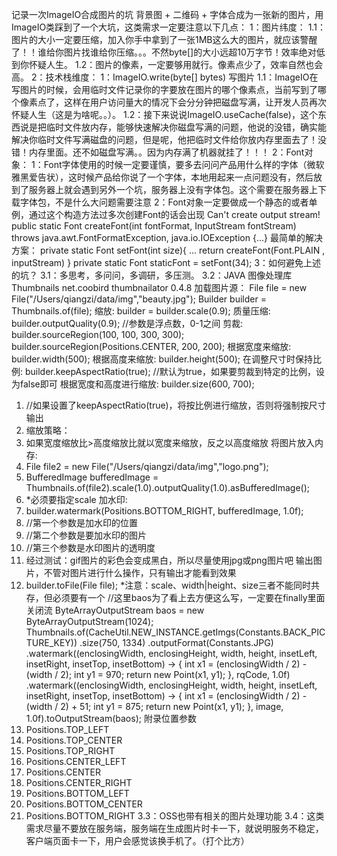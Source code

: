 记录一次ImageIO合成图片的坑
背景图 + 二维码 + 字体合成为一张新的图片，用ImageIO类踩到了一个大坑，这类需求一定要注意以下几点：
1：图片纬度：
1.1：图片的大小一定要压缩，加入你手中拿到了一张1MB这么大的图片，就应该警醒了！！谁给你图片找谁给你压缩。。。不然byte[]的大小远超10万字节！效率绝对低到你怀疑人生。
1.2：图片的像素，一定要够用就行。像素点少了，效率自然也会高。
2：技术栈维度：
1：ImageIO.write(byte[] bytes) 写图片
1.1：ImageIO在写图片的时候，会用临时文件记录你的字要放在图片的哪个像素点，当前写到了哪个像素点了，这样在用户访问量大的情况下会分分钟把磁盘写满，让开发人员再次怀疑人生（这是为啥呢。。）。
1.2：接下来说说ImageIO.useCache(false)，这个东西说是把临时文件放内存，能够快速解决你磁盘写满的问题，他说的没错，确实能解决你临时文件写满磁盘的问题，但是呢，他把临时文件给你放内存里面去了！没错！内存里面。还不如磁盘写满。。因为内存满了机器就挂了！！！
2：Font对象：
1：Font字体使用的时候一定要谨慎，要多去问问产品用什么样的字体（微软雅黑爱告状），这时候产品给你说了一个字体，本地用起来一点问题没有，然后放到了服务器上就会遇到另外一个坑，服务器上没有字体包。这个需要在服务器上下载字体包，不是什么大问题需要注意
2：Font对象一定要做成一个静态的或者单例，通过这个构造方法过多次创建Font的话会出现 Can't create output stream!
 public static Font createFont(int fontFormat, InputStream fontStream)
        throws java.awt.FontFormatException, java.io.IOException {...}
最简单的解决方案：
private static Font setFont(int size){
    ...
    return createFont(Font.PLAIN , inputStream)
}
private static Font staticFont = setFont(34);
3：如何避免上述的坑？
3.1：多思考，多问问，多调研，多压测。
3.2：JAVA 图像处理库 Thumbnails
<dependency>
  <groupId>net.coobird</groupId>
  <artifactId>thumbnailator</artifactId>
  <version>0.4.8</version>
</dependency>
加载图片源：
File file = new File("/Users/qiangzi/data/img","beauty.jpg");
Builder<File> builder = Thumbnails.of(file);
缩放:
builder = builder.scale(0.9); 
质量压缩:
builder.outputQuality(0.9); //参数是浮点数，0-1之间
剪裁:
builder.sourceRegion(100, 100, 300, 300);    
builder.sourceRegion(Positions.CENTER, 200, 200);
根据宽度来缩放:
builder.width(500);
根据高度来缩放:
builder.height(500);
在调整尺寸时保持比例:
builder.keepAspectRatio(true);  //默认为true，如果要剪裁到特定的比例，设为false即可
根据宽度和高度进行缩放:
builder.size(600, 700);
1. //如果设置了keepAspectRatio(true)，将按比例进行缩放，否则将强制按尺寸输出
2. 缩放策略：
3. 如果宽度缩放比>高度缩放比就以宽度来缩放，反之以高度缩放
将图片放入内存:
1. File file2 = new File("/Users/qiangzi/data/img","logo.png");
2. BufferedImage bufferedImage = Thumbnails.of(file2).scale(1.0).outputQuality(1.0).asBufferedImage();
3. *必须要指定scale
加水印:
1. builder.watermark(Positions.BOTTOM_RIGHT, bufferedImage, 1.0f);
2. //第一个参数是加水印的位置
3. //第二个参数是要加水印的图片
4. //第三个参数是水印图片的透明度
5. 经过测试：gif图片的彩色会变成黑白，所以尽量使用jpg或png图片吧
输出图片，不管对图片进行什么操作，只有输出才能看到效果
1. builder.toFile(File file);
*注意：scale、width|height、size三者不能同时共存，但必须要有一个
//这里baos为了看上去方便这么写，一定要在finally里面关闭流
ByteArrayOutputStream baos = new ByteArrayOutputStream(1024);
Thumbnails.of(CacheUtil.NEW_INSTANCE.getImgs(Constants.BACK_PICTURE_KEY))
    .size(750, 1334)
    .outputFormat(Constants.JPG)
    .watermark((enclosingWidth, enclosingHeight, width, height, insetLeft, insetRight, insetTop, insetBottom) -> {
        int x1 = (enclosingWidth / 2) - (width / 2);
        int y1 = 970;
        return new Point(x1, y1);
    }, rqCode, 1.0f)
    .watermark((enclosingWidth, enclosingHeight, width, height, insetLeft, insetRight, insetTop, insetBottom) -> {
        int x1 = (enclosingWidth / 2) - (width / 2) + 51;
        int y1 = 875;
        return new Point(x1, y1);
    }, image, 1.0f).toOutputStream(baos);
附录位置参数
1. Positions.TOP_LEFT
1. Positions.TOP_CENTER
1. Positions.TOP_RIGHT
1. Positions.CENTER_LEFT
1. Positions.CENTER
1. Positions.CENTER_RIGHT
1. Positions.BOTTOM_LEFT
1. Positions.BOTTOM_CENTER
1. Positions.BOTTOM_RIGHT
3.3：OSS也带有相关的图片处理功能
3.4：这类需求尽量不要放在服务端，服务端在生成图片时卡一下，就说明服务不稳定，客户端页面卡一下，用户会感觉该换手机了。（打个比方）
